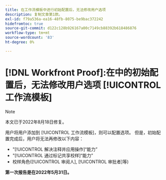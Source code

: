 ```yaml
---
title: 在工作流模板中进行初始配置后，无法修改用户选项
description: 复制文章第1款。
exl-id: f79a536a-ea16-48fb-8075-be9bac372242
hidefromtoc: true
source-git-commit: d122c128b926167a00c7149cb88392b618486876
workflow-type: tm+mt
source-wordcount: '83'
ht-degree: 0%

---
```


# [!DNL Workfront Proof]:在中的初始配置后，无法修改用户选项 [!UICONTROL 工作流模板]

>[!NOTE]
>
>本文已于2022年8月18日修复。

用户将用户添加到 [!UICONTROL 工作流模板]，则可以配置选项。 但是，初始配置完成后，用户将无法再修改以下内容：

* &quot;[!UICONTROL 解决注释并应用操作]“能力”
* &quot;[!UICONTROL 通过标记共享校样]“能力”
* 校样角色([!UICONTROL 审阅人], [!UICONTROL 审批者]等)

**第一次报告是在2022年5月31日。**
